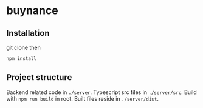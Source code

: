# buynance

## Installation

git clone then

```bash
npm install
```

## Project structure

Backend related code in ```./server```. Typescript src files in ```./server/src```. Build with ```npm run build``` in root. Built files reside in ```./server/dist```. 